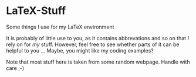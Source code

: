 # LaTeX-Stuff
Some things I use for my LaTeX environment

It is probably of little use to you, as it contains abbrevations and so on that *I* rely on for *my* stuff.
However, feel free to see whether parts of it can be helpful to you ...
Maybe, you might like my coding examples?

Note that most stuff here is taken from some random webpage.
Handle with care ;-)
